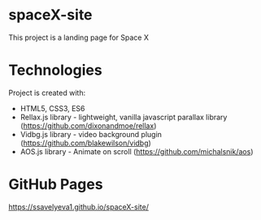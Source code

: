 # spaceX-site
This project is a landing page for Space X

# Technologies
Project is created with:
* HTML5, CSS3, ES6
* Rellax.js library - lightweight, vanilla javascript parallax library (https://github.com/dixonandmoe/rellax)
* Vidbg.js library - video background plugin (https://github.com/blakewilson/vidbg)
* AOS.js library - Animate on scroll (https://github.com/michalsnik/aos)

# GitHub Pages
https://ssavelyeva1.github.io/spaceX-site/
